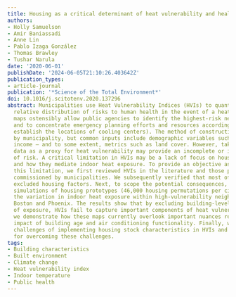 ```yaml
---
title: Housing as a critical determinant of heat vulnerability and health
authors:
- Holly Samuelson
- Amir Baniassadi
- Anne Lin
- Pablo Izaga González
- Thomas Brawley
- Tushar Narula
date: '2020-06-01'
publishDate: '2024-06-05T21:10:26.403642Z'
publication_types:
- article-journal
publication: '*Science of the Total Environment*'
doi: 10.1016/j.scitotenv.2020.137296
abstract: Municipalities use Heat Vulnerability Indices (HVIs) to quantify and map
  relative distribution of risks to human health in the event of a heatwave. These
  maps ostensibly allow public agencies to identify the highest-risk neighborhoods,
  and to concentrate emergency planning efforts and resources accordingly (e.g., to
  establish the locations of cooling centers). The method of constructing an HVI varies
  by municipality, but common inputs include demographic variables such as age and
  income – and to some extent, metrics such as land cover. However, taking demographic
  data as a proxy for heat vulnerability may provide an incomplete or inaccurate assessment
  of risk. A critical limitation in HVIs may be a lack of focus on housing characteristics
  and how they mediate indoor heat exposure. To provide an objective assessment of
  this limitation, we first reviewed HVIs in the literature and those published or
  commissioned by municipalities. We subsequently verified that most of these HVIs
  excluded housing factors. Next, to scope the potential consequences, we used physics-based
  simulations of housing prototypes (46,000 housing permutations per city) to estimate
  the variation in indoor heat exposure within high-vulnerability neighborhoods in
  Boston and Phoenix. The results show that by excluding building-level determinants
  of exposure, HVIs fail to capture important components of heat vulnerability. Moreover,
  we demonstrate how these maps currently overlook important nuances regarding the
  impact of building age and air conditioning functionality. Finally, we discuss the
  challenges of implementing housing stock characteristics in HVIs and propose methods
  for overcoming these challenges.
tags:
- Building characteristics
- Built environment
- Climate change
- Heat vulnerability index
- Indoor temperature
- Public health
---
```

